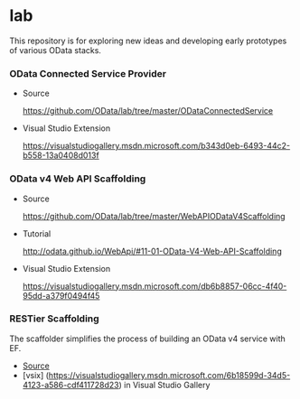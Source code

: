 # lab
This repository is for exploring new ideas and developing early prototypes of various OData stacks.

### OData Connected Service Provider

* Source

  https://github.com/OData/lab/tree/master/ODataConnectedService

* Visual Studio Extension

  https://visualstudiogallery.msdn.microsoft.com/b343d0eb-6493-44c2-b558-13a0408d013f
  
### OData v4 Web API Scaffolding

* Source

  https://github.com/OData/lab/tree/master/WebAPIODataV4Scaffolding
  
* Tutorial

  http://odata.github.io/WebApi/#11-01-OData-V4-Web-API-Scaffolding

* Visual Studio Extension

  https://visualstudiogallery.msdn.microsoft.com/db6b8857-06cc-4f40-95dd-a379f0494f45

### RESTier Scaffolding

  The scaffolder simplifies the process of building an OData v4 service with EF. 
* [Source](https://github.com/OData/lab/tree/master/RestierScaffolding)
* [vsix] (https://visualstudiogallery.msdn.microsoft.com/6b18599d-34d5-4123-a586-cdf411728d23) in Visual Studio Gallery

